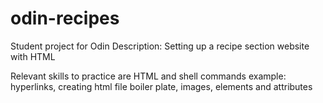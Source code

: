 # odin-recipes
Student project for Odin
Description:
Setting up a recipe section website with HTML

Relevant skills to practice are HTML and shell commands
example: hyperlinks, creating html file boiler plate, images, elements and attributes 